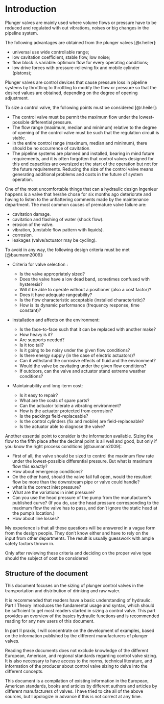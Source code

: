 # Introduction

Plunger valves are mainly used where volume flows or pressure have to be reduced and regulated with out vibrations, noises or big changes in the pipeline system.

The following advantages are obtained from the plunger valves [@r.heiler]:

  - universal use wide controllable range;
  - low cavitation coefficient, stable flow, low noise;
  - flow block is variable: optimum flow for every operating conditions;
  - low drive forces with pressure-relieving fix and mobile cylinder (pistons);

Plunger valves are control devices that cause pressure loss in pipeline systems by throttling to throttling to modify the flow or pressure so that the desired values are obtained, depending on the degree of opening adjustment.

To size a control valve, the following points must be considered [@r.heiler]:

  - The control valve must be permit the maximum flow under the lowest-possible differential pressure.
  - The flow range (maximum, median and minimum) relative to the degree of opening of the control valve must be such that the regulation circuit is stable.
  - In the entire control range (maximum, median and minimum), there should be no occurrence of cavitation.
  - The pipeline systems are planned and installed, bearing in mind future requirements, and it is often forgotten that control valves designed for this end capacities are oversized at the start of the operation but not for the future requirements. Reducing the size of the control valve means generating additional problems and costs in the future of system operation.

One of the most uncomfortable things that can a hydraulic design Ingenieur happens is a valve that he/she chose for six months ago deteriorate and having to listen to the unflattering comments made by the maintenance department. The most common causes of premature valve failure are:

  - cavitation damage.
  - cavitation and flashing of water (shock flow).
  - erosion of the valve.
  - vibration, (unstable flow pattern with liquids).
  - corrosion.
  - leakages (valve/actuator may be cycling).

To avoid in any way, the following design criteria must be met [@baumann2009]:

  - Criteria for valve selection :
    - Is the valve appropriately sized? 
    - Does the valve have a low dead band, sometimes confused with hysteresis? 
    - Will it be able to operate without a positioner (also a cost factor)? 
    - Does it have adequate rangeability? 
    - Is the flow characteristic acceptable (installed characteristic)? 
    - How is its dynamic performance (frequency response, time constant)? 

  - Installation and affects on the environment:
    - Is the face-to-face such that it can be replaced with another make? 
    - How heavy is it? 
    - Are supports needed? 
    - Is it too tall?
    - Is it going to be noisy under the given flow conditions? 
    - Is there energy supply (in the case of electric actuators)? 
    - Can it withstand the corrosive effects of fluid and the environment? 
    - Would the valve be cavitating under the given flow conditions? 
    - If outdoors, can the valve and actuator stand extreme weather conditions? 

  - Maintainability and long-term cost:
    - Is it easy to repair? 
    - What are the costs of spare parts? 
    - Can the actuator tolerate a vibrating environment? 
    - How is the actuator protected from corrosion? 
    - Is the packings field-replaceable? 
    - Is the control cylinders (fix and mobile) are field-replaceable? 
    - Is the actuator able to diagnose the valve? 
    
Another essential point to consider is the information available. Sizing the flow to the fifth place after the decimal point is all well and good, but only if you know the right process conditions [@baumann2009]: 

  - First of all, the valve should be sized to control the maximum flow rate under the lowest-possible differential pressure. But what is maximum flow this exactly? 
  - How about emergency conditions? 
  - On the other hand, should the valve fail full open, would the resultant flow be more than the downstream pipe or valve could handle? 
  - what is the correct inlet pressure? 
  - What are the variations in inlet pressure?
  - Can you use the head pressure of the pump from the manufacturer’s published curve? (If you do, use the head pressure corresponding to the maximum flow the valve has to pass, and don’t ignore the static head at the pump’s location.) 
  - How about line losses? 

My experience is that all these questions will be answered in a vague form from the design people. They don’t know either and have to rely on the input from other departments. The result is usually guesswork with ample safety factors thrown in. 

Only after reviewing these criteria and deciding on the proper valve type should the subject of cost be considered

## Structure of the document 

This document focuses on the sizing of plunger control valves in the transportation and distribution of drinking and raw water. 

It is recommended that readers have a basic understanding of hydraulic. Part I Theory introduces the fundamental usage and syntax, which should be sufficient to get most readers started in sizing a control valve.  This part provides an overview of the basics hydraulic functions and is recommended reading for any new users of this document. 

In part II praxis, I will concentrate on the development of examples, based on the information published by the different manufacturers of plunger valves. 

Reading these documents does not exclude knowledge of the different European, American, and regional standards regarding control valve sizing. It is also necessary to have access to the norms, technical literature, and information of the producer about control valve sizing to delve into the different concepts.

This document is a compilation of existing information in the European, American standards, books and articles by different authors and articles by different manufacturers of valves. I have tried to cite all of the above sources, but I apologize in advance if this is not correct at any time.
